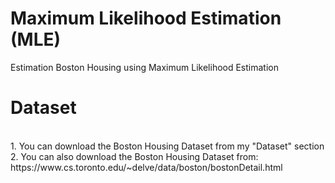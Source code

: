 #  Maximum Likelihood Estimation (MLE)
Estimation Boston Housing using Maximum Likelihood Estimation 


# Dataset
<br /> 
1. You can download the Boston Housing Dataset from my "Dataset" section 
<br /> 
2. You can also download the Boston Housing Dataset from: https://www.cs.toronto.edu/~delve/data/boston/bostonDetail.html


